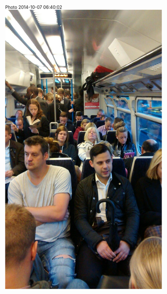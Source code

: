 <!--
title: Photo 2014-10-07 06:40:02
date: Tue Oct 07 2014 07:40:02 GMT+0100 (British Summer Time)
tags: service,continuously
-->
Photo 2014-10-07 06:40:02
![](99386746937-0.jpg)
